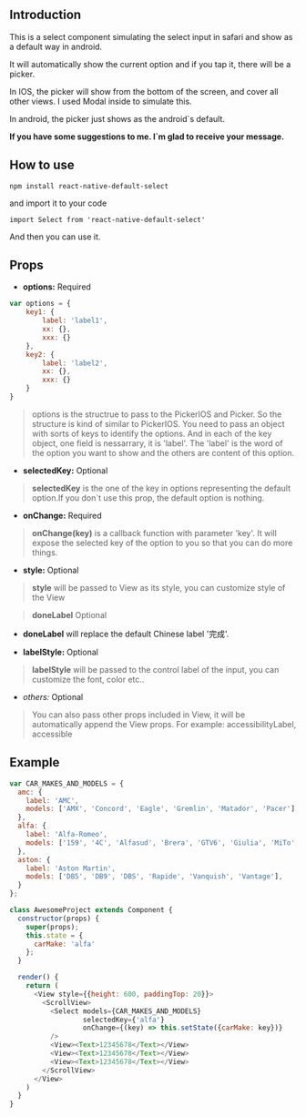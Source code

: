 ## Introduction

This is a select component simulating the select input in safari and show as a default way in android.

It will automatically show the current option and if you tap it, there will be a picker.

In IOS, the picker will show from the bottom of the screen, and cover all other views. I used Modal inside to simulate this.

In android, the picker just shows as the android`s default.

**If you have some suggestions to me. I`m glad to receive your message.**

## How to use

	npm install react-native-default-select

and import it to your code

	import Select from 'react-native-default-select'
And then you can use it.

## Props

* **options:** Required

``` javascript
var options = {
	key1: {
		label: 'label1',
		xx: {},
		xxx: {}
	},
	key2: {
		label: 'label2',
		xx: {},
		xxx: {}
	}
}

```

> options is the structrue to pass to the PickerIOS and Picker. So the structure is kind of similar to PickerIOS. You need to pass an object with sorts of keys to identify the options. And in each of the key object, one field is nessarrary, it is 'label'. The 'label' is the word of the option you want to show and the others are content of this option.

* **selectedKey:** Optional

> **selectedKey** is the one of the key in options representing the default option.If you don\`t use this prop, the default option is nothing.

* **onChange:<Function>** Required

> **onChange(key)** is a callback function with parameter 'key'. It will expose the selected key of the option to you so that you can do more things.

* **style:** Optional

> **style** will be passed to View as its style, you can customize style of the View

> **doneLabel** Optional 

* **doneLabel** will replace the default Chinese label '完成'.

* **labelStyle:** Optional

> **labelStyle** will be passed to the control label of the input, you can customize the font, color etc..

* *others:* Optional

> You can also pass other props included in View, it will be automatically append the View props.
	For example: accessibilityLabel, accessible

## Example

``` js
var CAR_MAKES_AND_MODELS = {
  amc: {
    label: 'AMC',
    models: ['AMX', 'Concord', 'Eagle', 'Gremlin', 'Matador', 'Pacer'],
  },
  alfa: {
    label: 'Alfa-Romeo',
    models: ['159', '4C', 'Alfasud', 'Brera', 'GTV6', 'Giulia', 'MiTo', 'Spider'],
  },
  aston: {
    label: 'Aston Martin',
    models: ['DB5', 'DB9', 'DBS', 'Rapide', 'Vanquish', 'Vantage'],
  }
};

class AwesomeProject extends Component {
  constructor(props) {
    super(props);
    this.state = {
      carMake: 'alfa'
    };
  }

  render() {
    return (
      <View style={{height: 600, paddingTop: 20}}>
        <ScrollView>
          <Select models={CAR_MAKES_AND_MODELS}
                  selectedKey={'alfa'}
                  onChange={(key) => this.setState({carMake: key})}
          />
          <View><Text>12345678</Text></View>
          <View><Text>12345678</Text></View>
          <View><Text>12345678</Text></View>
        </ScrollView>
      </View>
    )
  }
}

```
